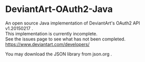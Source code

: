 DeviantArt-OAuth2-Java
======================

An open source Java implementation of DeviantArt's OAuth2 API v1.20150217 .  
This implementation is currently incomplete.  
See the issues page to see what has not been completed.  
https://www.deviantart.com/developers/

You may download the JSON library from json.org .
